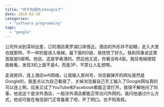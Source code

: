 ```yaml
---
title: "终于在国内上Google了"
date: 2019-03-18
categories: 
  - "software_programming"
tags: 
  - "google"
---
```


公司外派到深圳出差，订的酒店离罗湖口岸很近。酒店的外形并不起眼，走入大堂也就那样。不一样的是进入电梯，最下面的0层，我恍惚了好久。我和同事说这里首层是0层啊。他说，这是学香港的。然后他又说，你看没有4层。我往电梯按钮面板看，发现3的上面不是4，而是3P，不禁让人乱想啊。

走进房间，连上酒店wifi网络，让我输入房间号，浏览器弹开的网址竟然是Google的，我差点以为自己看错了，关掉浏览器自己手工输入了Google网址真的可以连上啊。后来又试了YouTube和Facebook都能正常打开。我很不解地问了同事，他说这个是涉外酒店，一般涉外酒店都能正常访问外网的。我问他通过什么方式，他说可能在电信部门正常备案了吧，开了网口。也不知真假。
